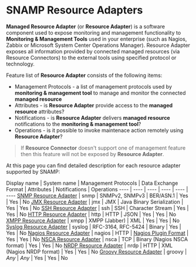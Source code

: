 SNAMP Resource Adapters
====
**Managed Resource Adapter** (or **Resource Adapter**) is a software component used to expose monitoring and management functionality to **Monitoring & Management Tools** used in your enterprise (such as Nagios, Zabbix or Microsoft System Center Operations Manager). Resource Adapter exposes all information provided by connected managed resources (via Resource Connectors) to the external tools using specified protocol or technology.

Feature list of **Resource Adapter** consists of the following items:
* Management Protocols - a list of management protocols used by **monitoring & management tool** to manage and monitor the connected **managed resource**
* Attributes - is **Resource Adapter** provide access to the **managed resource** attributes?
* Notifications - is **Resource Adapter** delivers **managed resource** notifications to the **monitoring & management tool**?
* Operations - is it possible to invoke maintenace action remotely using **Resource Adapter**?

> If **Resource Connector** doesn't support one of management feature then this feature will not be exposed by **Resource Adapter**.

At this page you can find detailed description for each resource adapter supported by SNAMP:

Display name | System name | Management Protocols | Data Exchange Format | Attributes | Notifications | Operations
---- | ---- | ---- | ---- | ---- | ----
[SNMP Resource Adapter](snmp-adapter.md) | snmp | SNMPv2, SNMPv3 | BER/ASN.1 | Yes | Yes | No
[JMX Resource Adapter](jmx-adapter.md) | jmx | JMX | Java Binary Serialization | Yes | Yes | No
[SSH Resource Adapter](ssh-adapter.md) | ssh | SSH | Character Stream | Yes | Yes | No
[HTTP Resource Adapter](groovy-adapter.md) | http | HTTP | JSON | Yes | Yes | No
[XMPP Resource Adapter](xmpp-adapter.md) | xmpp | XMPP (Jabber) | XML | Yes | Yes | No
[Syslog Resource Adapter](syslog-adapter.md) | syslog | RFC-3164, RFC-5424 | Binary | Yes | Yes | No
[Nagios Resource Adapter](nagios-adapter.md) | nagios | HTTP | [Nagios Plugin Format](https://nagios-plugins.org/doc/guidelines.html#PLUGOUTPUT) | Yes | Yes | No
[NSCA Resource Adapter](nsca-adapter.md) | nsca | TCP | Binary (Nagios NSCA format) | Yes | Yes | No
[NRDP Resource Adapter](nrdp-adapter.md) | nrdp | HTTP | XML (Nagios NRDP format) | Yes | Yes | No
[Groovy Resource Adapter](groovy-adapter.md) | groovy | _Any_ | _Any_ | Yes | Yes | No
